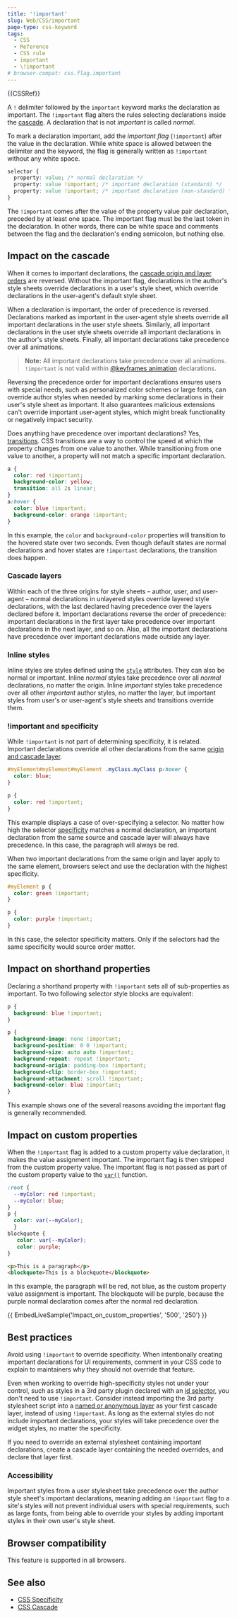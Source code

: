 ```yaml
---
title: '!important'
slug: Web/CSS/important
page-type: css-keyword
tags:
  - CSS
  - Reference
  - CSS rule
  - important
  - \!important
# browser-compat: css.flag.important
---
```


{{CSSRef}}

A `!` delimiter followed by the `important` keyword marks the declaration as important. The `!important` flag alters the rules selecting declarations inside the [cascade](/en-US/docs/Web/CSS/Cascade). A declaration that is not _important_ is called _normal_.

To mark a declaration important, add the _important flag_ (`!important`) after the value in the declaration. While white space is allowed between the delimiter and the keyword, the flag is generally written as `!important` without any white space.

```css
selector {
  property: value; /* normal declaration */
  property: value !important; /* important declaration (standard) */
  property: value !important; /* important declaration (non-standard) */
}
```

The `!important` comes after the value of the property value pair declaration, preceded by at least one space. The important flag must be the last token in the declaration. In other words, there can be white space and comments between the flag and the declaration's ending semicolon, but nothing else.

## Impact on the cascade

When it comes to important declarations, the [cascade origin and layer orders](/en-US/docs/Web/CSS/Cascade) are reversed. Without the important flag, declarations in the author's style sheets override declarations in a user's style sheet, which override declarations in the user-agent's default style sheet.

When a declaration is important, the order of precedence is reversed. Declarations marked as important in the user-agent style sheets override all important declarations in the user style sheets. Similarly, all important declarations in the user style sheets override all important declarations in the author's style sheets. Finally, all important declarations take precedence over all animations.

> **Note:** All important declarations take precedence over all animations. `!important` is not valid within [@keyframes animation](/en-US/docs/Web/CSS/@keyframes) declarations.

Reversing the precedence order for important declarations ensures users with special needs, such as personalized color schemes or large fonts, can override author styles when needed by marking some declarations in their user's style sheet as important. It also guarantees malicious extensions can't override important user-agent styles, which might break functionality or negatively impact security.

Does anything have precedence over important declarations? Yes, [transitions](/en-US/docs/Web/CSS/CSS_Transitions). CSS transitions are a way to control the speed at which the property changes from one value to another. While transitioning from one value to another, a property will not match a specific important declaration.

```css
a {
  color: red !important;
  background-color: yellow;
  transition: all 2s linear;
}
a:hover {
  color: blue !important;
  background-color: orange !important;
}
```

In this example, the `color` and `background-color` properties will transition to the hovered state over two seconds. Even though default states are normal declarations and hover states are `!important` declarations, the transition does happen.

### Cascade layers

Within each of the three origins for style sheets – author, user, and user-agent – normal declarations in unlayered styles override layered style declarations, with the last declared having precedence over the layers declared before it. Important declarations reverse the order of precedence: important declarations in the first layer take precedence over important declarations in the next layer, and so on. Also, all the important declarations have precedence over important declarations made outside any layer.

### Inline styles

Inline styles are styles defined using the [`style`](/en-US/docs/Web/HTML/Global_attributes/style) attributes. They can also be normal or important. Inline _normal_ styles take precedence over all _normal_ declarations, no matter the origin. Inline _important_ styles take precedence over all other _important_ author styles, no matter the layer, but important styles from user's or user-agent's style sheets and transitions override them.

### !important and specificity

While `!important` is not part of determining specificity, it is related. Important declarations override all other declarations from the same [origin and cascade layer](/en-US/docs/Web/CSS/Cascade).

```css
#myElement#myElement#myElement .myClass.myClass p:hover {
  color: blue;
}

p {
  color: red !important;
}
```

This example displays a case of over-specifying a selector. No matter how high the selector [specificity](/en-US/docs/Web/CSS/Specificity) matches a normal declaration, an important declaration from the same source and cascade layer will always have precedence. In this case, the paragraph will always be red.

When two important declarations from the same origin and layer apply to the same element, browsers select and use the declaration with the highest specificity.

```css
#myElement p {
  color: green !important;
}

p {
  color: purple !important;
}
```

In this case, the selector specificity matters. Only if the selectors had the same specificity would source order matter.

## Impact on shorthand properties

Declaring a shorthand property with `!important` sets all of sub-properties as important. To two following selector style blocks are equivalent:

```css
p {
  background: blue !important;
}

p {
  background-image: none !important;
  background-position: 0 0 !important;
  background-size: auto auto !important;
  background-repeat: repeat !important;
  background-origin: padding-box !important;
  background-clip: border-box !important;
  background-attachment: scroll !important;
  background-color: blue !important;
}
```

This example shows one of the several reasons avoiding the important flag is generally recommended.

## Impact on custom properties

When the `!important` flag is added to a custom property value declaration, it makes the value assignment important. The important flag is then stripped from the custom property value. The important flag is not passed as part of the custom property value to the [`var()`](/en-US/docs/Web/CSS/var) function.

```css
:root {
  --myColor: red !important;
  --myColor: blue;
}
p {
  color: var(--myColor);
  }
blockquote {
   color: var(--myColor);
   color: purple;
}
```
```html hidden
<p>This is a paragraph</p>
<blockquote>This is a blockquote</blockquote>
```
In this example, the paragraph will be red, not blue, as the custom property value assignment is important. The blockquote will be purple, because the purple normal declaration comes after the normal red declaration. 

{{ EmbedLiveSample('Impact_on_custom_properties', '500', '250') }}

## Best practices

Avoid using `!important` to override specificity. When intentionally creating important declarations for UI requirements, comment in your CSS code to explain to maintainers why they should not override that feature.

Even when working to override high-specificity styles not under your control, such as styles in a 3rd party plugin declared with an [id selector](/en-US/docs/Web/CSS/ID_selectors), you don't need to use `!important`. Consider instead importing the 3rd party stylesheet script into a [named or anonymous layer](/en-US/docs/Web/CSS/@layer) as your first cascade layer, instead of using `!important`. As long as the external styles do not include important declarations, your styles will take precedence over the widget styles, no matter the specificity.

If you need to override an external stylesheet containing important declarations, create a cascade layer containing the needed overrides, and declare that layer first.

### Accessibility

Important styles from a user stylesheet take precedence over the author style sheet's important declarations, meaning adding an `!important` flag to a site's styles will not prevent individual users with special requirements, such as large fonts, from being able to override your styles by adding important styles in their own user's style sheet.

## Browser compatibility

This feature is supported in all browsers.

## See also

- [CSS Specificity](/en-US/docs/Web/CSS/Specificity)
- [CSS Cascade](/en-US/docs/Web/CSS/Cascade)
